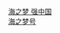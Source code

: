   
[海之梦 强中国](http://www.dianyue.me/archives/148/ki3v38bsdjkuxi88/)  
[海之梦号](http://www.dianyue.me/archives/817/x8ug63o0dezd24e3/)